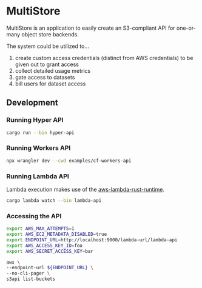 # MultiStore

MultiStore is an application to easily create an S3-compliant API for one-or-many object store backends.

The system could be utilized to...

1. create custom access credentials (distinct from AWS credentials) to be given out to grant access
2. collect detailed usage metrics
3. gate access to datasets
4. bill users for dataset access

## Development

### Running Hyper API

```sh
cargo run --bin hyper-api
```

### Running Workers API

```sh
npx wrangler dev --cwd examples/cf-workers-api
```

### Running Lambda API

Lambda execution makes use of the [aws-lambda-rust-runtime](https://github.com/awslabs/aws-lambda-rust-runtime).

```sh
cargo lambda watch --bin lambda-api
```

### Accessing the API

```sh
export AWS_MAX_ATTEMPTS=1
export AWS_EC2_METADATA_DISABLED=true
export ENDPOINT_URL=http://localhost:9000/lambda-url/lambda-api
export AWS_ACCESS_KEY_ID=foo 
export AWS_SECRET_ACCESS_KEY=bar
```

```sh
aws \
--endpoint-url ${ENDPOINT_URL} \
--no-cli-pager \
s3api list-buckets
```
